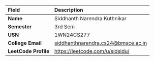 

| Field | Description |
|:--|:--|
| **Name** | Siddhanth Narendra Kuthnikar |
| **Semester** | 3rd Sem |
| **USN** | 1WN24CS277 |
| **College Email** | siddhanthnarendra.cs24@bmsce.ac.in |
| **LeetCode Profile** | https://leetcode.com/u/sidsidu/|







